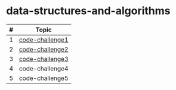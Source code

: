 # data-structures-and-algorithms


| # | Topic |
| - | -------- |
| 1 |[code-challenge1](./python/code-challenge1/code-challenge1.md) |
| 2 | [code-challenge2](./python/code-challenge2/code-challenge2.md) |
| 3 | [code-challenge3](array-binary-search/README.md) |
| 4 | code-challenge4 |
| 5 | code-challenge5 |
